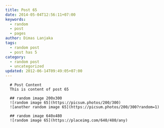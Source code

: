 ```yaml
---
title: Post 65
date: 2014-05-04T12:56:11+07:00
keywords:
  - random
  - post
  - pages
author: Dimas Lanjaka
tags:
  - random post
  - post has 5
category:
  - random post
  - uncategorized
updated: 2012-06-14T09:49:05+07:00
---
```


      # Post Content
      This is content of post 65

      ## random image 200x300
      ![random image 65](https://picsum.photos/200/300)
      ![another random image 65](https://picsum.photos/200/300?random=1)

      ## random image 640x480
      ![random image 65](https://placeimg.com/640/480/any)
      